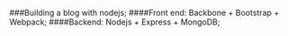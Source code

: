 ###Building a blog with nodejs;
####Front end: Backbone + Bootstrap + Webpack;
####Backend: Nodejs + Express + MongoDB;
